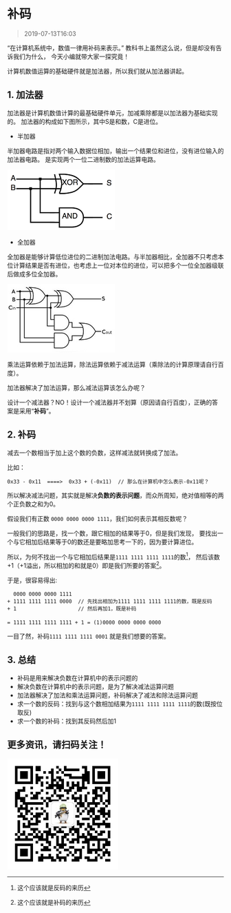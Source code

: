# 补码

> 2019-07-13T16:03

“在计算机系统中，数值一律用补码来表示。” 教科书上虽然这么说，但是却没有告诉我们为什么，
今天小编就带大家一探究竟！

计算机数值运算的基础硬件就是加法器，所以我们就从加法器讲起。

## 1. 加法器
加法器是计算机数值计算的最基础硬件单元，加减乘除都是以加法器为基础实现的。
加法器的构成如下图所示，其中S是和数，C是进位。

* 半加器

半加器电路是指对两个输入数据位相加，输出一个结果位和进位，没有进位输入的加法器电路。 是实现两个一位二进制数的加法运算电路。

![half_adder](../assets/images/Complement/half_adder.jpg)

* 全加器

全加器是能够计算低位进位的二进制加法电路。与半加器相比，全加器不只考虑本位计算结果是否有进位，也考虑上一位对本位的进位，可以把多个一位全加器级联后做成多位全加器。

![full_adder](../assets/images/Complement/full_adder.jpg)

乘法运算依赖于加法运算，除法运算依赖于减法运算（乘除法的计算原理请自行百度）。

加法器解决了加法运算，那么减法运算该怎么办呢？

设计一个减法器？NO！设计一个减法器并不划算（原因请自行百度），正确的答案是采用“**补码**”。

## 2. 补码

减去一个数相当于加上这个数的负数，这样减法就转换成了加法。

比如：

```
0x33 - 0x11  ====>  0x33 + (-0x11)  // 那么在计算机中怎么表示-0x11呢？

```
所以解决减法问题，其实就是解决**负数的表示问题**，而众所周知，绝对值相等的两个正负数之和为0。

假设我们有正数 ```0000 0000 0000 1111```，我们如何表示其相反数呢？

一般我们的思路是，找一个数，跟它相加的结果等于0，但是我们发现，
要找出一个与它相加后结果等于0的数还是要略加思考一下的，因为要计算进位。

所以，为何不找出一个与它相加后结果是```1111 1111 1111 1111```的数[^1]，
然后该数+1（+1溢出，所以相加的和就是0）即是我们所要的答案[^2]。

于是，很容易得出:
```
  0000 0000 0000 1111 
+ 1111 1111 1111 0000  // 先找出相加为1111 1111 1111 1111的数，既是反码
+ 1                    // 然后再加1，既是补码

= 1111 1111 1111 1111 + 1 = (1)0000 0000 0000 0000

```

一目了然，补码```1111 1111 1111 0001``` 就是我们想要的答案。

## 3. 总结
* 补码是用来解决负数在计算机中的表示问题的
* 解决负数在计算机中的表示问题，是为了解决减法运算问题
* 加法器解决了加法和乘法运算问题，补码解决了减法和除法运算问题
* 求一个数的反码：找到与这个数相加结果为```1111 1111 1111 1111```的数(既按位取反)
* 求一个数的补码：找到其反码然后加1


[^1]: 这个应该就是反码的来历
[^2]: 这个应该就是补码的来历

## 更多资讯，请扫码关注！
![weixingongzhonghao](../assets/images/weixingongzhonghao.jpg)